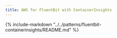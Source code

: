 ```yaml
---
title: AWS for FluentBit with ContainerInsights
---
```


{%
   include-markdown "../../patterns/fluentbit-containerinsights/README.md"
%}
